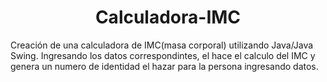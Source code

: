 <h1 align="center"> Calculadora-IMC </h1>
Creación de una calculadora de IMC(masa corporal) utilizando Java/Java Swing.
Ingresando los datos correspondintes, el hace el calculo del IMC y genera un numero de identidad el hazar para la persona ingresando datos.
